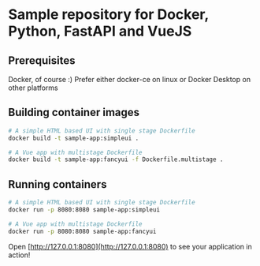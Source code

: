 # Sample repository for Docker, Python, FastAPI and VueJS

## Prerequisites

Docker, of course :)
Prefer either docker-ce on linux or Docker Desktop on other platforms

## Building container images

```bash
# A simple HTML based UI with single stage Dockerfile
docker build -t sample-app:simpleui .

# A Vue app with multistage Dockerfile
docker build -t sample-app:fancyui -f Dockerfile.multistage .
```

## Running containers

```bash
# A simple HTML based UI with single stage Dockerfile
docker run -p 8080:8080 sample-app:simpleui

# A Vue app with multistage Dockerfile
docker run -p 8080:8080 sample-app:fancyui
```

Open [http://127.0.0.1:8080](http://127.0.0.1:8080) to see your application in action!

